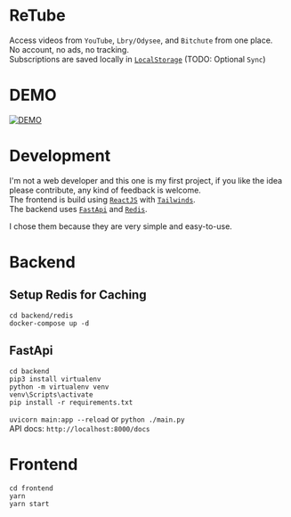 # ReTube
Access videos from `YouTube`, `Lbry/Odysee`, and `Bitchute` from one place. \
No account, no ads, no tracking. \
Subscriptions are saved locally in [`LocalStorage`](https://javascript.info/localstorage) (TODO: Optional `Sync`)

# DEMO
[![DEMO](https://user-images.githubusercontent.com/74867724/112172240-736d0780-8bec-11eb-97a8-61b1a7e9eba4.png)](https://www.youtube.com/watch?v=WpcB_A-mZLY)


# Development
I'm not a web developer and this one is my first project, if you like the idea please contribute, any kind of feedback is welcome. \
The frontend is build using [`ReactJS`](https://reactjs.org) with [`Tailwinds`](https://tailwindcss.com). \
The backend uses [`FastApi`](https://fastapi.tiangolo.com) and [`Redis`](https://redis.io).

I chose them because they are very simple and easy-to-use.


# Backend
## Setup Redis for Caching

`cd backend/redis` \
`docker-compose up -d`

## FastApi
`cd backend` \
`pip3 install virtualenv` \
`python -m virtualenv venv` \
`venv\Scripts\activate` \
`pip install -r requirements.txt`
 
`uvicorn main:app --reload` or `python ./main.py` \
API docs: `http://localhost:8000/docs`

# Frontend
`cd frontend` \
`yarn` \
`yarn start`
